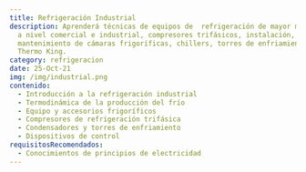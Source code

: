 ```yaml
---
title: Refrigeración Industrial
description: Aprenderá técnicas de equipos de  refrigeración de mayor magnitud y
  a nivel comercial e industrial, compresores trifásicos, instalación,
  mantenimiento de cámaras frigoríficas, chillers, torres de enfriamiento y
  Thermo King.
category: refrigeracion
date: 25-Oct-21
img: /img/industrial.png
contenido:
  - Introducción a la refrigeración industrial
  - Termodinámica de la producción del frío
  - Equipo y accesorios frigoríficos
  - Compresores de refrigeración trifásica
  - Condensadores y torres de enfriamiento
  - Dispositivos de control
requisitosRecomendados:
  - Conocimientos de principios de electricidad
---
```

